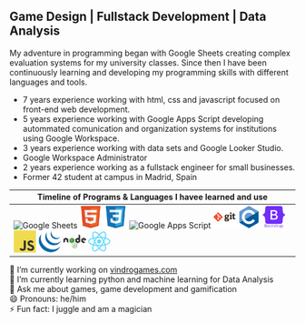 ## Game Design | Fullstack Development | Data Analysis


My adventure in programming began with Google Sheets creating complex evaluation systems for my university classes.
Since then I have been continuously learning and developing my programming skills with different languages and tools.

- 7 years experience working with html, css and javascript focused on front-end web development.
- 5 years experience working with Google Apps Script developing autommated comunication and organization systems for institutions using Google Workspace.
- 3 years experience working with data sets and Google Looker Studio.
- Google Workspace Administrator
- 2 years experience working as a fullstack engineer for small businesses.
- Former 42 student at campus in Madrid, Spain

| **Timeline of Programs & Languages I havee learned and use** |
|----|
| <img src="https://upload.wikimedia.org/wikipedia/commons/thumb/a/aa/GSheets.svg/2048px-GSheets.svg.png" alt="Google Sheets" width="40" height="40"/>  <img src="https://github.com/devicons/devicon/blob/master/icons/html5/html5-original.svg" alt="html5" width="40" height="40"/>  <img src="https://github.com/devicons/devicon/blob/master/icons/css3/css3-original.svg" alt="css3" width="40" height="40"/>  <img src="https://upload.wikimedia.org/wikipedia/commons/thumb/2/2f/Google_Apps_Script.svg/768px-Google_Apps_Script.svg.png" alt="Google Apps Script" width="40" height="40"/>  <img src="https://github.com/devicons/devicon/blob/master/icons/git/git-original-wordmark.svg" alt="git" width="40" height="40"/>  <img src="https://github.com/devicons/devicon/blob/master/icons/c/c-original.svg" width="40" height="40"/>  <img src="https://raw.githubusercontent.com/devicons/devicon/master/icons/bootstrap/bootstrap-plain-wordmark.svg" alt="bootstrap" width="40" height="40"/>  <img src="https://raw.githubusercontent.com/devicons/devicon/master/icons/javascript/javascript-original.svg" alt="javascript" width="40" height="40"/>  <img src="https://github.com/devicons/devicon/blob/master/icons/jquery/jquery-original.svg" alt="jquery" width="40" height="40"/>  <img src="https://github.com/devicons/devicon/blob/master/icons/nodejs/nodejs-original-wordmark.svg" alt="node-js" width="40" height="40"/>  <img src="https://github.com/devicons/devicon/blob/master/icons/react/react-original.svg" alt="react" width="40" height="40"/>  |


🔭 I’m currently working on [vindrogames.com](https://www.vindrogames.com/)<br />
🌱 I’m currently learning python and machine learning for Data Analysis<br />
💬 Ask me about games, game development and gamification<br />
😄 Pronouns: he/him<br />
⚡ Fun fact: I juggle and am a magician<br />
